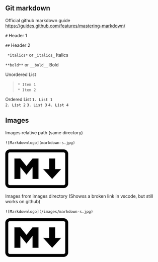 ## Git markdown ##

Official github markdown guide https://guides.github.com/features/mastering-markdown/

` # ` Header 1 

` ## ` Header 2 

` *italics*` or ` _italics_ ` Italics 

` **bold** ` or ` __bold__ ` Bold 


Unordered List 
> ` * Item 1 `  
> ` * Item 2 ` 

Ordered List 
` 1. List 1 `    
` 2. List 2 `
` 3. List 3 ` 
` 4. List 4 ` 

## Images ## 

Images relative path (same directory)

` ![Markdownlogo](markdown-s.jpg) `

![Markdownlogo](markdown-s.jpg)

Images from images directory (Showss a broken link in vscode, but still works on github) 

` ![Markdownlogo](/images/markdown-s.jpg) `

![Markdownlogo](/images/markdown-s.jpg)








